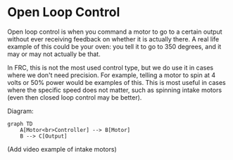 # Open Loop Control

Open loop control is when you command a motor to go to a certain output without ever receiving feedback on whether it is actually there.
A real life example of this could be your oven: you tell it to go to 350 degrees, and it may or may not actually be that.  

In FRC, this is not the most used control type, but we do use it in cases where we don't need precision. For example, telling a motor to spin at 4 volts or 50% power would be examples of this.
This is most useful in cases where the specific speed does not matter, such as spinning intake motors (even then closed loop control may be better).

Diagram:

```mermaid
graph TD
    A[Motor<br>Controller] --> B[Motor]
    B --> C[Output]
```

(Add video example of intake motors)